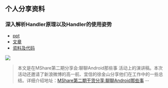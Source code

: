## 个人分享资料
### 深入解析Handler原理以及Handler的使用姿势
- [ppt](http://wswenyue.win/talk/handler.htm)
- [文章](http://wswenyue.win/talk/talk_android_handler.html)
- [资料及代码](https://github.com/wswenyue/talk/tree/master)

![](http://mengxiangyue.com/images/2016.07.18/00.PNG)

> 本文是在MShare第二期分享会:聊聊Android那些事 活动上的演讲稿。本次活动还邀请了新浪微博的高一航、宜信的徐金山分享他们在工作中的一些总结。详细介绍地址：[MShare第二期干货分享:聊聊Android那些事](http://mengxiangyue.com/2016/07/18/MShare%E7%AC%AC%E4%BA%8C%E6%9C%9F%E5%B9%B2%E8%B4%A7%E5%88%86%E4%BA%AB-%E8%81%8A%E8%81%8AAndroid%E9%82%A3%E4%BA%9B%E4%BA%8B/)
--
